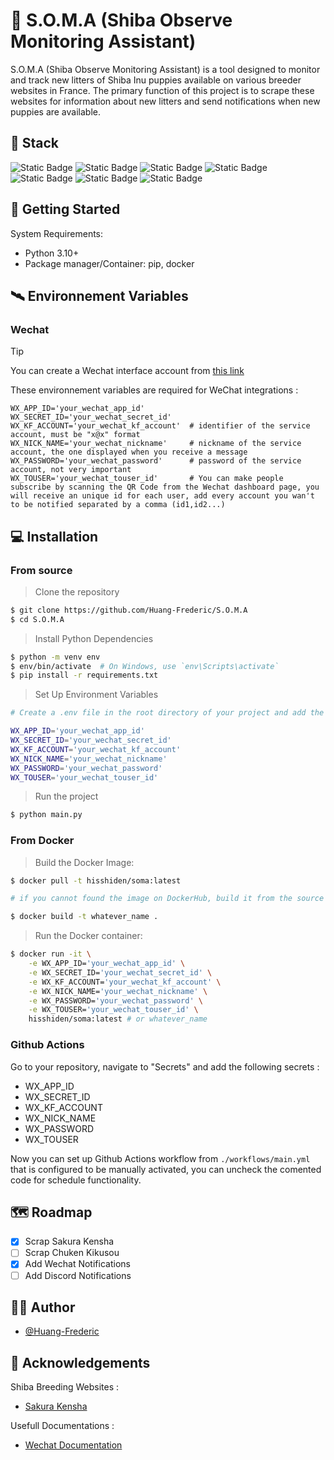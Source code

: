 
# 📍 S.O.M.A (Shiba Observe Monitoring Assistant)

S.O.M.A (Shiba Observe Monitoring Assistant) is a tool designed to monitor and track new litters of Shiba Inu puppies available on various breeder websites in France. The primary function of this project is to scrape these websites for information about new litters and send notifications when new puppies are available. 

## 🔮 Stack

![Static Badge](https://img.shields.io/badge/Docker-gray?style=for-the-badge&logo=Docker)
![Static Badge](https://img.shields.io/badge/Wechat-gray?style=for-the-badge&logo=Wechat)
![Static Badge](https://img.shields.io/badge/python-gray?style=for-the-badge&logo=Python)
![Static Badge](https://img.shields.io/badge/git-gray?style=for-the-badge&logo=git)
![Static Badge](https://img.shields.io/badge/render-gray?style=for-the-badge&logo=render)
![Static Badge](https://img.shields.io/badge/playwright-gray?style=for-the-badge&logo=playwright)
![Static Badge](https://img.shields.io/badge/bs4-gray?style=for-the-badge&logo=bs4)

## 🚀 Getting Started 

System Requirements:

- Python 3.10+ 
- Package manager/Container: pip, docker

## 🛰️ Environnement Variables

### Wechat

> [!TIP]
> You can create a Wechat interface account from [this link](https://mp.weixin.qq.com/debug/cgi-bin/sandbox?t=sandbox/login)

These environnement variables are required for WeChat integrations :
```env
WX_APP_ID='your_wechat_app_id'       
WX_SECRET_ID='your_wechat_secret_id'    
WX_KF_ACCOUNT='your_wechat_kf_account'  # identifier of the service account, must be "x@x" format
WX_NICK_NAME='your_wechat_nickname'     # nickname of the service account, the one displayed when you receive a message
WX_PASSWORD='your_wechat_password'      # password of the service account, not very important
WX_TOUSER='your_wechat_touser_id'       # You can make people subscribe by scanning the QR Code from the Wechat dashboard page, you will receive an unique id for each user, add every account you wan't to be notified separated by a comma (id1,id2...)
```
## 💻 Installation

### From source

>Clone the repository
```bash
$ git clone https://github.com/Huang-Frederic/S.O.M.A
$ cd S.O.M.A
```

>Install Python Dependencies
```bash
$ python -m venv env
$ env/bin/activate  # On Windows, use `env\Scripts\activate`
$ pip install -r requirements.txt
```

>Set Up Environment Variables
```bash
# Create a .env file in the root directory of your project and add the following environment variables

WX_APP_ID='your_wechat_app_id' 
WX_SECRET_ID='your_wechat_secret_id'
WX_KF_ACCOUNT='your_wechat_kf_account'
WX_NICK_NAME='your_wechat_nickname'
WX_PASSWORD='your_wechat_password'
WX_TOUSER='your_wechat_touser_id'
```

>Run the project
```bash
$ python main.py
```

### From Docker



>Build the Docker Image:
```bash
$ docker pull -t hisshiden/soma:latest

# if you cannot found the image on DockerHub, build it from the source from the Dockerfile

$ docker build -t whatever_name .
```

>Run the Docker container:
```bash
$ docker run -it \
    -e WX_APP_ID='your_wechat_app_id' \
    -e WX_SECRET_ID='your_wechat_secret_id' \
    -e WX_KF_ACCOUNT='your_wechat_kf_account' \
    -e WX_NICK_NAME='your_wechat_nickname' \
    -e WX_PASSWORD='your_wechat_password' \
    -e WX_TOUSER='your_wechat_touser_id' \
    hisshiden/soma:latest # or whatever_name
```

### Github Actions

Go to your repository, navigate to "Secrets" and add the following secrets :
- WX_APP_ID
- WX_SECRET_ID
- WX_KF_ACCOUNT
- WX_NICK_NAME
- WX_PASSWORD
- WX_TOUSER

Now you can set up Github Actions workflow from `./workflows/main.yml` that is configured to be manually activated, you can uncheck the comented code for schedule functionality.

## 🗺️ Roadmap

- [x]  Scrap Sakura Kensha 
- [ ]  Scrap Chuken Kikusou
- [x]  Add Wechat Notifications
- [ ]  Add Discord Notifications

## 🚶‍♂️ Author

- [@Huang-Frederic](https://github.com/Huang-Frederic)


## 🔗 Acknowledgements

Shiba Breeding Websites :
 - [Sakura Kensha](https://www.sakura-kensha.com/)

Usefull Documentations :
 - [Wechat Documentation](https://developers.weixin.qq.com/doc/offiaccount/Getting_Started/Overview.html)
